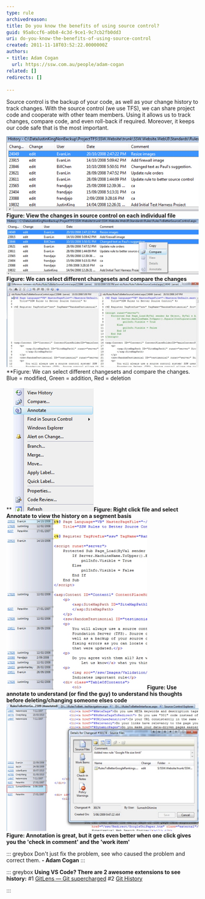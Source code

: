```yaml
---
type: rule
archivedreason: 
title: Do you know the benefits of using source control?
guid: 95a8ccf6-a0b8-4c3d-9ce1-9c7cb2fb0dd3
uri: do-you-know-the-benefits-of-using-source-control
created: 2011-11-18T03:52:22.0000000Z
authors:
- title: Adam Cogan
  url: https://ssw.com.au/people/adam-cogan
related: []
redirects: []

---
```


Source control is the backup of your code, as well as your change history to track changes. 
 With the source control (we use TFS), we can share project code and cooperate with other team members. Using it allows us to track changes, compare code, and even roll-back if required. Moreover, it keeps our code safe that is the most important.   
<!--endintro-->
![](HistoryWindow.jpg)**Figure: View the changes in source control on each individual file** ![](HistoryCompareMenu.jpg)**Figure: We can select different changesets and compare the changes** ![](Compare.jpg)**Figure: We can select different changesets and compare the changes. Blue = modified, Green = addition, Red = deletion <br>   
** ![](AnnotateMenu.jpg)**Figure: Right click file and select Annotate to view the history on a segment basis** ![](Annotate.jpg)**Figure: Use annotate to understand (or find the guy) to understand his thoughts before deleting/changing someone elses code** ![](AnnotationAndComment.jpg)**Figure: Annotation is great, but it gets even better when one click gives you the 'check in comment' and the 'work item'** 

::: greybox
Don't just fix the problem, see who caused the problem and correct them.
**- Adam Cogan** 
:::


::: greybox
 **Using VS Code? There are 2 awesome extensions to see history:** 
#1 [GitLens — Git supercharged](https://marketplace.visualstudio.com/items?itemName=eamodio.gitlens)
#2 [Git History](https://marketplace.visualstudio.com/items?itemName=donjayamanne.githistory)

:::

